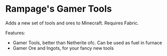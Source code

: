 # Rampage's Gamer Tools

Adds a new set of tools and ores to Minecraft. Requires Fabric.

Features:
- Gamer Tools, better than Netherite ofc. Can be used as fuel in furnace
- Gamer Ore and Ingots, for your fancy new tools
